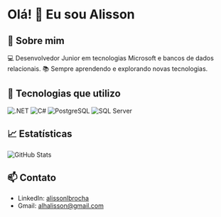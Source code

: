 # Olá! 👋 Eu sou Alisson

## 🚀 Sobre mim
💻 Desenvolvedor Junior em tecnologias Microsoft e bancos de dados relacionais.
📚 Sempre aprendendo e explorando novas tecnologias.

## 🔧 Tecnologias que utilizo

![.NET](https://img.shields.io/badge/-.NET-512BD4?style=for-the-badge&logo=dotnet&logoColor=white)
![C#](https://img.shields.io/badge/-C%23-239120?style=for-the-badge&logo=c-sharp&logoColor=white)
![PostgreSQL](https://img.shields.io/badge/-PostgreSQL-316192?style=for-the-badge&logo=postgresql&logoColor=white)
![SQL Server](https://img.shields.io/badge/-SQL%20Server-CC2927?style=for-the-badge&logo=microsoft-sql-server&logoColor=white)

## 📈 Estatísticas
![GitHub Stats](https://github-readme-stats.vercel.app/api?username=alissonlb&show_icons=true&theme=dark)


## 📫 Contato  
- LinkedIn: [alissonlbrocha](https://www.linkedin.com/in/alissonlbrocha/)  
- Gmail: alhalisson@gmail.com
